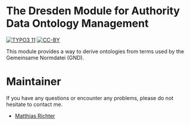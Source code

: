 The Dresden Module for Authority Data Ontology Management
=========================================================

[![TYPO3 11](https://img.shields.io/badge/TYPO3-11-orange.svg)](https://get.typo3.org/version/11)
[![CC-BY](https://img.shields.io/github/license/dikastes/dmont)](https://github.com/dikastes/dmont/blob/main/LICENSE)

This module provides a way to derive ontologies from terms used by the Gemeinsame Normdatei (GND).

# Maintainer

If you have any questions or encounter any problems, please do not hesitate to contact me.
- [Matthias Richter](https://github.com/dikastes)
